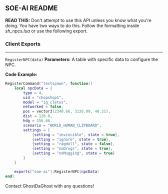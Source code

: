 ## SOE-AI README
**READ THIS:** Don't attempt to use this API unless you know what you're doing.
You have two ways to do this. Follow the formatting inside *sh_npcs.lua* or use the following export. 

### Client Exports
---
`RegisterNPC(data)`
**Parameters:** A table with specific data to configure the NPC.

**Code Example:**
```lua
RegisterCommand("testspawn", function()
    local npcData = {
        type = 4,
        uid = "chopshop1",
        model = "ig_cletus",
        networked = false,
        pos = vector3(2340.66, 3126.09, 48.21),
        dist = 120.0,
        hdg = 356.66,
        scenario = "WORLD_HUMAN_CLIPBOARD",
        settings = {
            {setting = "invincible", state = true},
            {setting = "ignore", state = true},
            {setting = "ragdoll", state = false},
            {setting = "noDrugs", state = true},
            {setting = "noMugging", state = true}
        }
    }

    exports["soe-ai"]:RegisterNPC(npcData)
end)
```
Contact GhostDaGhost with any questions!
